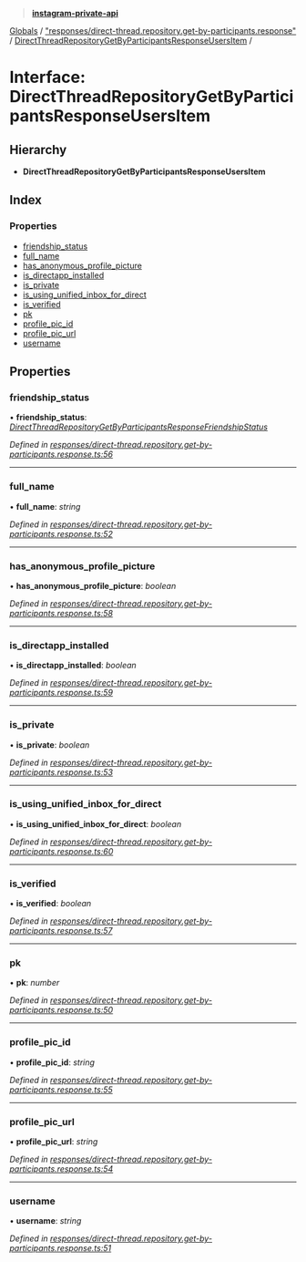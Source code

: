 > **[instagram-private-api](../README.md)**

[Globals](../README.md) / ["responses/direct-thread.repository.get-by-participants.response"](../modules/_responses_direct_thread_repository_get_by_participants_response_.md) / [DirectThreadRepositoryGetByParticipantsResponseUsersItem](_responses_direct_thread_repository_get_by_participants_response_.directthreadrepositorygetbyparticipantsresponseusersitem.md) /

# Interface: DirectThreadRepositoryGetByParticipantsResponseUsersItem

## Hierarchy

* **DirectThreadRepositoryGetByParticipantsResponseUsersItem**

## Index

### Properties

* [friendship_status](_responses_direct_thread_repository_get_by_participants_response_.directthreadrepositorygetbyparticipantsresponseusersitem.md#friendship_status)
* [full_name](_responses_direct_thread_repository_get_by_participants_response_.directthreadrepositorygetbyparticipantsresponseusersitem.md#full_name)
* [has_anonymous_profile_picture](_responses_direct_thread_repository_get_by_participants_response_.directthreadrepositorygetbyparticipantsresponseusersitem.md#has_anonymous_profile_picture)
* [is_directapp_installed](_responses_direct_thread_repository_get_by_participants_response_.directthreadrepositorygetbyparticipantsresponseusersitem.md#is_directapp_installed)
* [is_private](_responses_direct_thread_repository_get_by_participants_response_.directthreadrepositorygetbyparticipantsresponseusersitem.md#is_private)
* [is_using_unified_inbox_for_direct](_responses_direct_thread_repository_get_by_participants_response_.directthreadrepositorygetbyparticipantsresponseusersitem.md#is_using_unified_inbox_for_direct)
* [is_verified](_responses_direct_thread_repository_get_by_participants_response_.directthreadrepositorygetbyparticipantsresponseusersitem.md#is_verified)
* [pk](_responses_direct_thread_repository_get_by_participants_response_.directthreadrepositorygetbyparticipantsresponseusersitem.md#pk)
* [profile_pic_id](_responses_direct_thread_repository_get_by_participants_response_.directthreadrepositorygetbyparticipantsresponseusersitem.md#profile_pic_id)
* [profile_pic_url](_responses_direct_thread_repository_get_by_participants_response_.directthreadrepositorygetbyparticipantsresponseusersitem.md#profile_pic_url)
* [username](_responses_direct_thread_repository_get_by_participants_response_.directthreadrepositorygetbyparticipantsresponseusersitem.md#username)

## Properties

###  friendship_status

• **friendship_status**: *[DirectThreadRepositoryGetByParticipantsResponseFriendshipStatus](_responses_direct_thread_repository_get_by_participants_response_.directthreadrepositorygetbyparticipantsresponsefriendshipstatus.md)*

*Defined in [responses/direct-thread.repository.get-by-participants.response.ts:56](https://github.com/dilame/instagram-private-api/blob/3e16058/src/responses/direct-thread.repository.get-by-participants.response.ts#L56)*

___

###  full_name

• **full_name**: *string*

*Defined in [responses/direct-thread.repository.get-by-participants.response.ts:52](https://github.com/dilame/instagram-private-api/blob/3e16058/src/responses/direct-thread.repository.get-by-participants.response.ts#L52)*

___

###  has_anonymous_profile_picture

• **has_anonymous_profile_picture**: *boolean*

*Defined in [responses/direct-thread.repository.get-by-participants.response.ts:58](https://github.com/dilame/instagram-private-api/blob/3e16058/src/responses/direct-thread.repository.get-by-participants.response.ts#L58)*

___

###  is_directapp_installed

• **is_directapp_installed**: *boolean*

*Defined in [responses/direct-thread.repository.get-by-participants.response.ts:59](https://github.com/dilame/instagram-private-api/blob/3e16058/src/responses/direct-thread.repository.get-by-participants.response.ts#L59)*

___

###  is_private

• **is_private**: *boolean*

*Defined in [responses/direct-thread.repository.get-by-participants.response.ts:53](https://github.com/dilame/instagram-private-api/blob/3e16058/src/responses/direct-thread.repository.get-by-participants.response.ts#L53)*

___

###  is_using_unified_inbox_for_direct

• **is_using_unified_inbox_for_direct**: *boolean*

*Defined in [responses/direct-thread.repository.get-by-participants.response.ts:60](https://github.com/dilame/instagram-private-api/blob/3e16058/src/responses/direct-thread.repository.get-by-participants.response.ts#L60)*

___

###  is_verified

• **is_verified**: *boolean*

*Defined in [responses/direct-thread.repository.get-by-participants.response.ts:57](https://github.com/dilame/instagram-private-api/blob/3e16058/src/responses/direct-thread.repository.get-by-participants.response.ts#L57)*

___

###  pk

• **pk**: *number*

*Defined in [responses/direct-thread.repository.get-by-participants.response.ts:50](https://github.com/dilame/instagram-private-api/blob/3e16058/src/responses/direct-thread.repository.get-by-participants.response.ts#L50)*

___

###  profile_pic_id

• **profile_pic_id**: *string*

*Defined in [responses/direct-thread.repository.get-by-participants.response.ts:55](https://github.com/dilame/instagram-private-api/blob/3e16058/src/responses/direct-thread.repository.get-by-participants.response.ts#L55)*

___

###  profile_pic_url

• **profile_pic_url**: *string*

*Defined in [responses/direct-thread.repository.get-by-participants.response.ts:54](https://github.com/dilame/instagram-private-api/blob/3e16058/src/responses/direct-thread.repository.get-by-participants.response.ts#L54)*

___

###  username

• **username**: *string*

*Defined in [responses/direct-thread.repository.get-by-participants.response.ts:51](https://github.com/dilame/instagram-private-api/blob/3e16058/src/responses/direct-thread.repository.get-by-participants.response.ts#L51)*